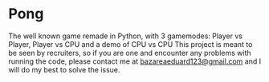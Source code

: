 # Pong
The well known game remade in Python, with 3 gamemodes: Player vs Player, Player vs CPU and a demo of CPU vs CPU
This project is meant to be seen by recruiters, so if you are one and encounter any problems with running the code, please contact me at bazareaeduard123@gmail.com and I will do my best to solve the issue.
